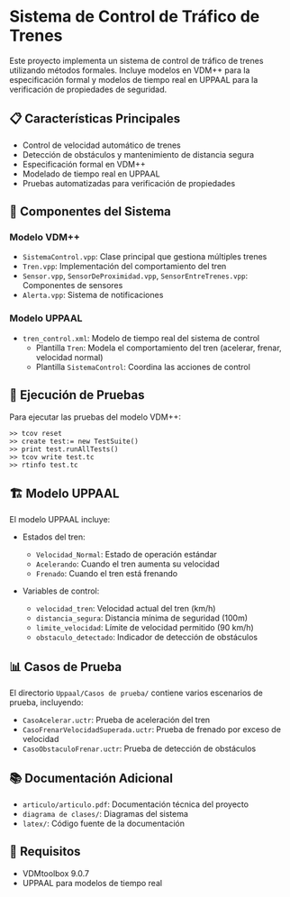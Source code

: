 # Sistema de Control de Tráfico de Trenes

Este proyecto implementa un sistema de control de tráfico de trenes utilizando métodos formales. Incluye modelos en VDM++ para la especificación formal y modelos de tiempo real en UPPAAL para la verificación de propiedades de seguridad.

## 📋 Características Principales

- Control de velocidad automático de trenes
- Detección de obstáculos y mantenimiento de distancia segura
- Especificación formal en VDM++
- Modelado de tiempo real en UPPAAL
- Pruebas automatizadas para verificación de propiedades

## 🚂 Componentes del Sistema

### Modelo VDM++
- `SistemaControl.vpp`: Clase principal que gestiona múltiples trenes
- `Tren.vpp`: Implementación del comportamiento del tren
- `Sensor.vpp`, `SensorDeProximidad.vpp`, `SensorEntreTrenes.vpp`: Componentes de sensores
- `Alerta.vpp`: Sistema de notificaciones

### Modelo UPPAAL
- `tren_control.xml`: Modelo de tiempo real del sistema de control
  - Plantilla `Tren`: Modela el comportamiento del tren (acelerar, frenar, velocidad normal)
  - Plantilla `SistemaControl`: Coordina las acciones de control

## 🚀 Ejecución de Pruebas

Para ejecutar las pruebas del modelo VDM++:

```vdmpp
>> tcov reset
>> create test:= new TestSuite()
>> print test.runAllTests()
>> tcov write test.tc
>> rtinfo test.tc
```

## 🏗️ Modelo UPPAAL

El modelo UPPAAL incluye:
- Estados del tren:
  - `Velocidad_Normal`: Estado de operación estándar
  - `Acelerando`: Cuando el tren aumenta su velocidad
  - `Frenado`: Cuando el tren está frenando

- Variables de control:
  - `velocidad_tren`: Velocidad actual del tren (km/h)
  - `distancia_segura`: Distancia mínima de seguridad (100m)
  - `limite_velocidad`: Límite de velocidad permitido (90 km/h)
  - `obstaculo_detectado`: Indicador de detección de obstáculos

## 📊 Casos de Prueba

El directorio `Uppaal/Casos de prueba/` contiene varios escenarios de prueba, incluyendo:
- `CasoAcelerar.uctr`: Prueba de aceleración del tren
- `CasoFrenarVelocidadSuperada.uctr`: Prueba de frenado por exceso de velocidad
- `CasoObstaculoFrenar.uctr`: Prueba de detección de obstáculos

## 📚 Documentación Adicional

- `articulo/articulo.pdf`: Documentación técnica del proyecto
- `diagrama de clases/`: Diagramas del sistema
- `latex/`: Código fuente de la documentación

## 📝 Requisitos

- VDMtoolbox 9.0.7
- UPPAAL para modelos de tiempo real

